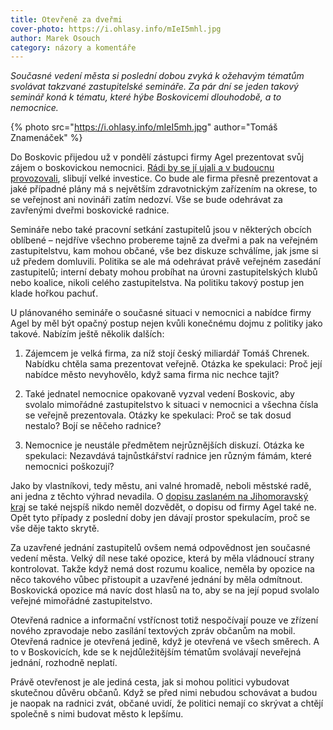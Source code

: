 ```yaml
---
title: Otevřeně za dveřmi
cover-photo: https://i.ohlasy.info/mIeI5mhl.jpg
author: Marek Osouch
category: názory a komentáře
---
```


*Současné vedení města si poslední dobou zvyká k ožehavým tématům svolávat takzvané zastupitelské semináře. Za pár dní se jeden takový seminář koná k tématu, které hýbe Boskovicemi dlouhodobě, a to nemocnice.*

{% photo src="https://i.ohlasy.info/mIeI5mh.jpg" author="Tomáš Znamenáček" %}

Do Boskovic přijedou už v pondělí zástupci firmy Agel prezentovat svůj zájem o boskovickou nemocnici. [Rádi by se jí ujali a v budoucnu provozovali](http://www.ohlasy.info/clanky/2017/12/nemocnice-agel.html), slibují velké investice. Co bude ale firma přesně prezentovat a jaké případné plány má s největším zdravotnickým zařízením na okrese, to se veřejnost ani novináři zatím nedozví. Vše se bude odehrávat za zavřenými dveřmi boskovické radnice.

Semináře nebo také pracovní setkání zastupitelů jsou v některých obcích oblíbené – nejdříve všechno probereme tajně za dveřmi a pak na veřejném zastupitelstvu, kam mohou občané, vše bez diskuze schválíme, jak jsme si už předem domluvili. Politika se ale má odehrávat právě veřejném zasedání zastupitelů; interní debaty mohou probíhat na úrovni zastupitelských klubů nebo koalice, nikoli celého zastupitelstva. Na politiku takový postup jen klade hořkou pachuť.

U plánovaného semináře o současné situaci v nemocnici a nabídce firmy Agel by měl být opačný postup nejen kvůli konečnému dojmu z politiky jako takové. Nabízím ještě několik dalších:

1) Zájemcem je velká firma, za níž stojí český miliardář Tomáš Chrenek. Nabídku chtěla sama prezentovat veřejně. Otázka ke spekulaci: Proč její nabídce město nevyhovělo, když sama firma nic nechce tajit?

2) Také jednatel nemocnice opakovaně vyzval vedení Boskovic, aby svolalo mimořádné zastupitelstvo k situaci v nemocnici a všechna čísla se veřejně prezentovala. Otázky ke spekulaci: Proč se tak dosud nestalo? Bojí se něčeho radnice?

3) Nemocnice je neustále předmětem nejrůznějších diskuzí. Otázka ke spekulaci: Nezavdává tajnůstkářství radnice jen různým fámám, které nemocnici poškozují?

Jako by vlastníkovi, tedy městu, ani valné hromadě, neboli městské radě, ani jedna z těchto výhrad nevadila. O [dopisu zaslaném na Jihomoravský kraj](http://www.ohlasy.info/clanky/2017/10/prevod-nemocnice.html) se také nejspíš nikdo neměl dozvědět, o dopisu od firmy Agel také ne. Opět tyto případy z poslední doby jen dávají prostor spekulacím, proč se vše děje takto skrytě. 

Za uzavřené jednání zastupitelů ovšem nemá odpovědnost jen současné vedení města. Velký díl nese také opozice, která by měla vládnoucí strany kontrolovat. Takže když nemá dost rozumu koalice, neměla by opozice na něco takového vůbec přistoupit a uzavřené jednání by měla odmítnout. Boskovická opozice má navíc dost hlasů na to, aby se na její popud svolalo veřejné mimořádné zastupitelstvo.

Otevřená radnice a informační vstřícnost totiž nespočívají pouze ve zřízení nového zpravodaje nebo zasílání textových zpráv občanům na mobil. Otevřená radnice je otevřená jedině, když je otevřená ve všech směrech. A to v Boskovicích, kde se k nejdůležitějším tématům svolávají neveřejná jednání, rozhodně neplatí.

Právě otevřenost je ale jediná cesta, jak si mohou politici vybudovat skutečnou důvěru občanů. Když se před nimi nebudou schovávat a budou je naopak na radnici zvát, občané uvidí, že politici nemají co skrývat a chtějí společně s nimi budovat město k lepšímu.
